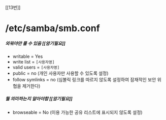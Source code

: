 
[[13번]]

# /etc/samba/smb.conf
##### 외워야만 풀 수 있음 [[암기필요]]
- writable = Yes
- write list = `[사용자명]`
- valid users = `[사용자명]`
- public = no (개인 사용자만 사용할 수 있도록 설정)
- follow symlinks = no (심볼릭 링크를 따르지 않도록 설정하여 잠재적인 보안 위협을 제거한다)

##### 뭘 의미하는지 알아야함 [[암기필요]]
- browseable = No (이용 가능한 공유 리스트에 표시되지 않도록 설정)


